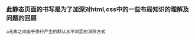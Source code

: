 ### 此静态页面的书写是为了加深对html,css中的一些布局知识的理解及问题的回顾

    a元素之间由于换行产生的默认水平间距的消除方式

    

    















